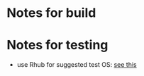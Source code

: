 
# Notes for build

# Notes for testing

  - use Rhub for suggested test OS: [see
    this](https://blog.r-hub.io/2019/03/26/why-care/)
